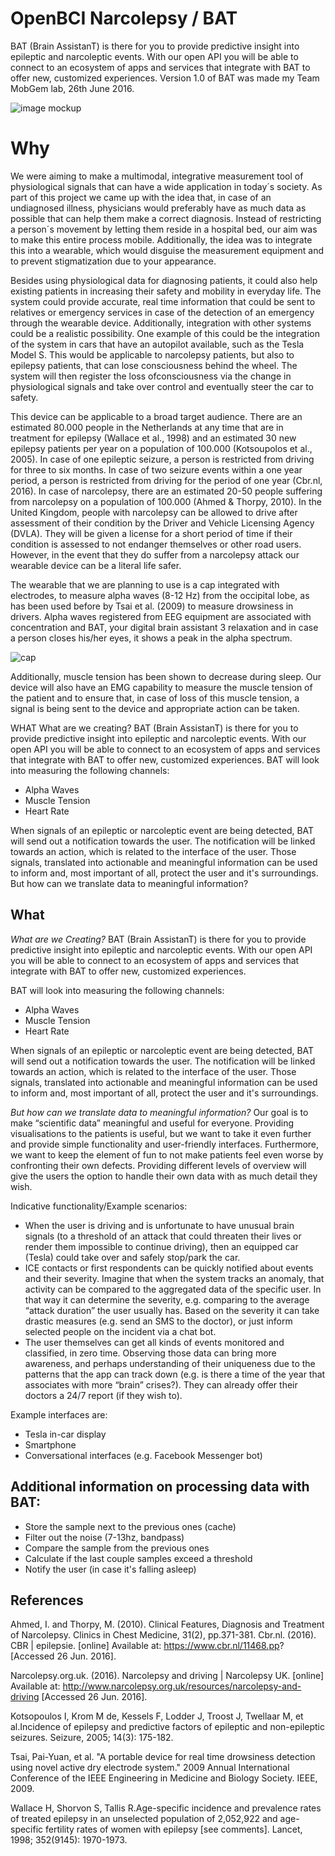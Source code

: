# OpenBCI Narcolepsy / BAT
BAT (Brain AssistanT) is there for you to provide predictive insight into epileptic and narcoleptic events. With our open API you will be able to connect to an ecosystem of apps and services that integrate with BAT to offer new, customized experiences. Version 1.0 of BAT was made my Team MobGem lab, 26th June 2016.

![image mockup](https://github.com/HackTheBrain/openbci-narcolepsy/blob/master/images/Schermafbeelding%202016-12-01%20om%2012.55.20%20a.m..png)

# Why
We were aiming to make a multimodal, integrative measurement tool of physiological signals that can have a wide application in today´s society. As part of this project we came up with the idea that, in case of an undiagnosed illness, physicians would preferably have as much data as possible that can help them make a correct diagnosis. Instead of restricting a person´s movement by letting them reside in a hospital bed, our aim was to make this entire process mobile.
Additionally, the idea was to integrate this into a wearable, which would disguise the measurement equipment and to prevent stigmatization due to your appearance.

Besides using physiological data for diagnosing patients, it could also help existing patients in increasing their safety and mobility in everyday life. The system could provide accurate, real time information that could be sent to relatives or emergency services in case of the detection of an emergency through the wearable device. Additionally, integration with other systems could be a realistic possibility. One example of this could be the integration of the system in cars that have an autopilot available, such as the Tesla Model S. This would be applicable to narcolepsy patients, but also to epilepsy patients, that can lose consciousness behind the wheel. The system will then register the loss ofconsciousness via the change in physiological signals and take over control and eventually steer the car to safety.

This device can be applicable to a broad target audience. There are an estimated 80.000 people in the Netherlands at any time that are in treatment for epilepsy (Wallace et al., 1998) and an estimated 30 new epilepsy patients per year on a population of 100.000 (Kotsoupolos et al., 2005). In case of one epileptic seizure, a person is restricted from driving for three to six months. In case of two seizure events within a one year period, a person is restricted from driving for the period of one year (Cbr.nl, 2016). In case of narcolepsy, there are an estimated 20-50 people suffering from narcolepsy on a population of 100.000 (Ahmed & Thorpy, 2010). In the United Kingdom, people with narcolepsy can be allowed to drive after assessment of their condition by the Driver and Vehicle Licensing Agency (DVLA). They will be given a license for a short period of time if their condition is assessed to not endanger themselves or other road users. However, in the event that they do suffer from a narcolepsy attack our wearable device can be a literal life safer.

The wearable that we are planning to use is a cap integrated with electrodes, to measure alpha waves (8-12 Hz) from the occipital lobe, as has been used before by Tsai et al. (2009) to measure drowsiness in drivers. Alpha waves registered from EEG equipment are associated with concentration and BAT, your digital brain assistant 3 relaxation and in case a person closes his/her eyes, it shows a peak in the alpha spectrum.

![cap](https://github.com/HackTheBrain/openbci-narcolepsy/blob/master/images/Schermafbeelding%202016-12-01%20om%2012.50.02%20a.m..png)

Additionally, muscle tension has been shown to decrease during sleep. Our device will also have an EMG capability to measure the muscle tension of the patient and to ensure that, in case of loss of this muscle tension, a signal is being sent to the device and appropriate action can be taken.

WHAT
What are we creating?
BAT (Brain AssistanT) is there for you to provide predictive insight into epileptic
and narcoleptic events. With our open API you will be able to connect to an
ecosystem of apps and services that integrate with BAT to offer new, customized
experiences.
BAT will look into measuring the following channels:

- Alpha Waves
- Muscle Tension
- Heart Rate

When signals of an epileptic or narcoleptic event are being detected, BAT will
send out a notification towards the user. The notification will be linked towards
an action, which is related to the interface of the user.
Those signals, translated into actionable and meaningful information can be
used to inform and, most important of all, protect the user and it's surroundings.
But how can we translate data to meaningful information?


## What
*What are we Creating?* BAT (Brain AssistanT) is there for you to provide predictive insight into epileptic and narcoleptic events. With our open API you will be able to connect to an ecosystem of apps and services that integrate with BAT to offer new, customized experiences.

BAT will look into measuring the following channels:

- Alpha Waves
- Muscle Tension
- Heart Rate

When signals of an epileptic or narcoleptic event are being detected, BAT will send out a notification towards the user. The notification will be linked towards an action, which is related to the interface of the user.
Those signals, translated into actionable and meaningful information can be used to inform and, most important of all, protect the user and it's surroundings. 

*But how can we translate data to meaningful information?*
Our goal is to make “scientific data” meaningful and useful for everyone. Providing visualisations to the patients is useful, but we want to take it even further and provide simple functionality and user-friendly interfaces. Furthermore, we want to keep the element of fun to not make patients feel even worse by confronting their own defects. Providing different levels of overview will give the users the option to handle their own data with as much detail they wish.

Indicative functionality/Example scenarios:

- When the user is driving and is unfortunate to have unusual brain signals (to a threshold of an attack that could threaten their lives or render them impossible to continue driving), then an equipped car (Tesla) could take over and safely stop/park the car.
- ICE contacts or first respondents can be quickly notified about events and their severity. Imagine that when the system tracks an anomaly, that activity can be compared to the aggregated data of the specific user. In that way it can determine the severity, e.g. comparing to the average “attack duration” the user usually has. Based on the severity it can take drastic measures (e.g. send an SMS to the doctor), or just inform selected people on the incident via a chat bot.
- The user themselves can get all kinds of events monitored and classified, in zero time. Observing those data can bring more awareness, and perhaps understanding of their uniqueness due to the patterns that the app can track down (e.g. is there a time of the year that associates with more “brain” crises?). They can already offer their doctors a 24/7 report (if they wish to).

Example interfaces are:

- Tesla in-car display
- Smartphone
- Conversational interfaces (e.g. Facebook Messenger bot)

## Additional information on processing data with BAT:

- Store the sample next to the previous ones (cache)
- Filter out the noise (7-13hz, bandpass)
- Compare the sample from the previous ones
- Calculate if the last couple samples exceed a threshold
- Notify the user (in case it's falling asleep)

## References
Ahmed, I. and Thorpy, M. (2010). Clinical Features, Diagnosis and Treatment of Narcolepsy. Clinics in Chest Medicine, 31(2), pp.371-381. Cbr.nl. (2016). CBR | epilepsie. [online] Available at: https://www.cbr.nl/11468.pp? [Accessed 26 Jun. 2016].

Narcolepsy.org.uk. (2016). Narcolepsy and driving | Narcolepsy UK. [online] Available at: http://www.narcolepsy.org.uk/resources/narcolepsy-and-driving [Accessed 26 Jun. 2016].

Kotsopoulos I, Krom M de, Kessels F, Lodder J, Troost J, Twellaar M, et al.Incidence of epilepsy and predictive factors of epileptic and non-epileptic seizures. Seizure, 2005; 14(3): 175-182.

Tsai, Pai-Yuan, et al. "A portable device for real time drowsiness detection using novel active dry electrode system." 2009 Annual International Conference of the IEEE Engineering in Medicine and Biology Society. IEEE, 2009.

Wallace H, Shorvon S, Tallis R.Age-specific incidence and prevalence rates of treated epilepsy in an unselected population of 2,052,922 and age-specific fertility rates of women with epilepsy [see comments]. Lancet, 1998; 352(9145):
1970-1973.
